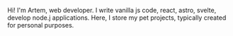 Hi! I'm Artem, web developer. 
I write vanilla js code, react, astro, svelte, develop node.j applications.
Here, I store my pet projects, typically created for personal purposes.
